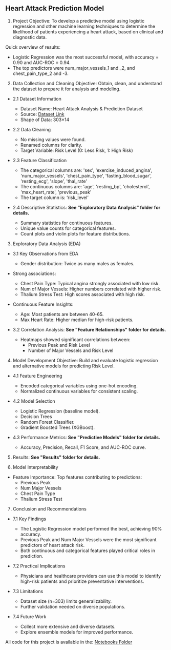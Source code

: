 ## Heart Attack Prediction Model

1. Project Objective:
To develop a predictive model using logistic regression and other machine learning techniques to determine the likelihood of patients experiencing a heart attack, based on clinical and diagnostic data.

Quick overview of results: 
  - Logistic Regression was the most successful model, with accuracy = 0.90 and AUC-ROC = 0.94.
  - The top predictors were num_major_vessels_1 and _2, and chest_pain_type_2 and -3.

2. Data Collection and Cleaning
Objective: Obtain, clean, and understand the dataset to prepare it for analysis and modeling.

  - 2.1 Dataset Information
    - Dataset Name: Heart Attack Analysis & Prediction Dataset
    - Source: [Dataset Link](https://www.kaggle.com/datasets/rashikrahmanpritom/heart-attack-analysis-prediction-dataset)
    - Shape of Data: 303×14

  - 2.2 Data Cleaning
    - No missing values were found.
    - Renamed columns for clarity.
    - Target Variable: Risk Level (0: Less Risk, 1: High Risk)

  - 2.3 Feature Classification
    - The categorical columns are: 'sex', 'exercise_induced_angina', 'num_major_vessels', 'chest_pain_type', 'fasting_blood_sugar', 'resting_ecg', 'slope', 'thal_rate'
    - The continuous columns are: 'age', 'resting_bp', 'cholesterol', 'max_heart_rate', 'previous_peak'
    - The target column is: ‘risk_level’

  - 2.4 Descriptive Statistics: **See "Exploratory Data Analysis" folder for details.**
    - Summary statistics for continuous features.
    - Unique value counts for categorical features.
    - Count plots and violin plots for feature distributions.

3. Exploratory Data Analysis (EDA)

  - 3.1 Key Observations from EDA
    - Gender distribution: Twice as many males as females.
  - Strong associations:
    - Chest Pain Type: Typical angina strongly associated with low risk.
    - Num of Major Vessels: Higher numbers correlated with higher risk.
    - Thalium Stress Test: High scores associated with high risk.
  - Continuous Feature Insights:
    - Age: Most patients are between 40-65.
    - Max Heart Rate: Higher median for high-risk patients.

  - 3.2 Correlation Analysis: **See "Feature Relationships" folder for details.**
    - Heatmaps showed significant correlations between:
      - Previous Peak and Risk Level
      - Number of Major Vessels and Risk Level

4. Model Development
Objective: Build and evaluate logistic regression and alternative models for predicting Risk Level.

  - 4.1 Feature Engineering
    - Encoded categorical variables using one-hot encoding.
    - Normalized continuous variables for consistent scaling.

  - 4.2 Model Selection
    - Logistic Regression (baseline model).
    - Decision Trees
    - Random Forest Classifier.
    - Gradient Boosted Trees (XGBoost).

  - 4.3 Performance Metrics: **See "Predictive Models" folder for details.**
    - Accuracy, Precision, Recall, F1 Score, and AUC-ROC curve.

5. Results: **See "Results" folder for details.**

6. Model Interpretability
  - Feature Importance: Top features contributing to predictions:
    - Previous Peak
    - Num Major Vessels
    - Chest Pain Type
    - Thalium Stress Test

7. Conclusion and Recommendations

  - 7.1 Key Findings
    - The Logistic Regression model performed the best, achieving 90% accuracy.
    - Previous Peak and Num Major Vessels were the most significant predictors of heart attack risk.
    - Both continuous and categorical features played critical roles in prediction.

  - 7.2 Practical Implications
    - Physicians and healthcare providers can use this model to identify high-risk patients and prioritize preventative interventions.

  - 7.3 Limitations
    - Dataset size (n=303) limits generalizability.
    - Further validation needed on diverse populations.

  - 7.4 Future Work
    - Collect more extensive and diverse datasets.
    - Explore ensemble models for improved performance.

All code for this project is available in the: [Notebooks Folder](https://github.com/markcoty/Heart-Attack-Risk-Model/tree/master/Notebooks)